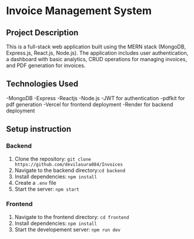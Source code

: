 # Invoice Management System
## Project Description
This is a full-stack web application built using the MERN stack (MongoDB, Express.js, React.js, Node.js). The application includes user authentication, a dashboard with basic analytics, CRUD operations for managing invoices, and PDF generation for invoices.

## Technologies Used
-MongoDB
-Express
-Reactjs
-Node.js
-JWT for authentication
-pdfkit for pdf generation
-Vercel for frontend deployment
-Render for backend deployment

## Setup instruction
### Backend 
1. Clone the repository: `git clone https://github.com/devilasura084/Invoices`
2. Navigate to the backend directory:`cd backend`
3. Install dependencies: `npm install`
4. Create a `.env` file
5. Start the server: `npm start`

### Frontend
1. Navigate to the frontend directory: `cd frontend`
2. Install dependencies: `npm install`
3. Start the developement server: `npm run dev`


